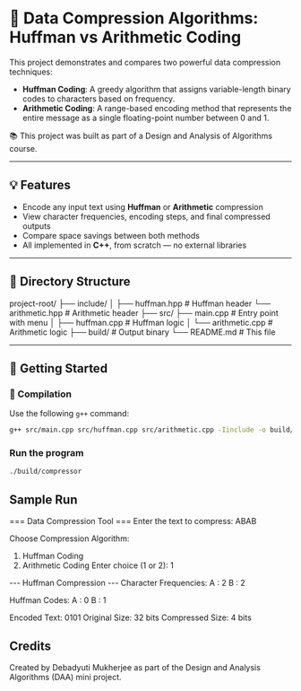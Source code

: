 # 🔐 Data Compression Algorithms: Huffman vs Arithmetic Coding

This project demonstrates and compares two powerful data compression techniques:

- **Huffman Coding**: A greedy algorithm that assigns variable-length binary codes to characters based on frequency.
- **Arithmetic Coding**: A range-based encoding method that represents the entire message as a single floating-point number between 0 and 1.

📚 This project was built as part of a Design and Analysis of Algorithms course.

---

## 💡 Features

- Encode any input text using **Huffman** or **Arithmetic** compression
- View character frequencies, encoding steps, and final compressed outputs
- Compare space savings between both methods
- All implemented in **C++**, from scratch — no external libraries

---

## 📁 Directory Structure
project-root/ 
├── include/ │ 
    ├── huffman.hpp # Huffman header 
    └── arithmetic.hpp # Arithmetic header 
├── src/ 
    ├── main.cpp # Entry point with menu │ 
    ├── huffman.cpp # Huffman logic │ 
    └── arithmetic.cpp # Arithmetic logic 
├── build/ # Output binary 
└── README.md # This file

---

## 🚀 Getting Started

### 🔧 Compilation

Use the following `g++` command:

```bash
g++ src/main.cpp src/huffman.cpp src/arithmetic.cpp -Iinclude -o build/compressor
```

### Run the program
```bash
./build/compressor
```

## Sample Run
=== Data Compression Tool ===
Enter the text to compress: ABAB

Choose Compression Algorithm:
1. Huffman Coding
2. Arithmetic Coding
Enter choice (1 or 2): 1

--- Huffman Compression ---
Character Frequencies:
A : 2
B : 2

Huffman Codes:
A : 0
B : 1

Encoded Text: 0101
Original Size: 32 bits
Compressed Size: 4 bits

## Credits
Created by Debadyuti Mukherjee as part of the Design and Analysis Algorithms (DAA) mini project.
